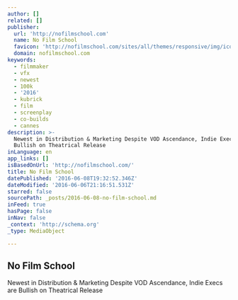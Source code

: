 ```yaml
---
author: []
related: []
publisher:
  url: 'http://nofilmschool.com'
  name: No Film School
  favicon: 'http://nofilmschool.com/sites/all/themes/responsive/img/icons/favicon.ico'
  domain: nofilmschool.com
keywords:
  - filmmaker
  - vfx
  - newest
  - 100k
  - '2016'
  - kubrick
  - film
  - screenplay
  - co-builds
  - cannes
description: >-
  Newest in Distribution & Marketing Despite VOD Ascendance, Indie Execs are
  Bullish on Theatrical Release
inLanguage: en
app_links: []
isBasedOnUrl: 'http://nofilmschool.com/'
title: No Film School
datePublished: '2016-06-08T19:32:52.346Z'
dateModified: '2016-06-06T21:16:51.531Z'
starred: false
sourcePath: _posts/2016-06-08-no-film-school.md
inFeed: true
hasPage: false
inNav: false
_context: 'http://schema.org'
_type: MediaObject

---
```

<article style=""><h1>No Film School</h1><p>Newest in Distribution &amp; Marketing Despite VOD Ascendance, Indie Execs are Bullish on Theatrical Release</p></article>